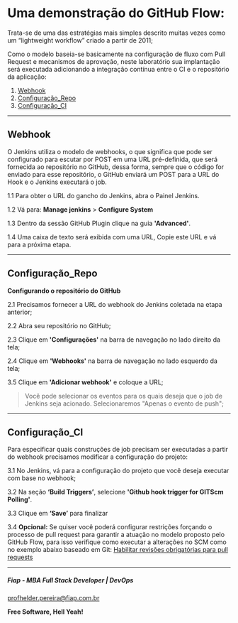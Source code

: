 # Uma demonstração do GitHub Flow:

Trata-se de uma das estratégias mais simples descrito muitas vezes como um “lightweight workflow” criado a partir de 2011;

Como o modelo baseia-se basicamente na configuração de fluxo com Pull Request e mecanismos de aprovação, neste laboratório sua implantação será executada adicionando a integração contínua entre o CI e o repositório da aplicação:

1. [Webhook](#Webhook)
2. [Configuração_Repo](#Configuração_Repo)
3. [Configuração_CI](#Configuração_CI)

---

## Webhook  <a name="Webhook"></a>

O Jenkins utiliza o modelo de webhooks, o que significa que pode ser configurado para escutar por POST em uma URL pré-definida, que será fornecida ao repositório no GitHub, dessa forma, sempre que o código for enviado para esse repositório, o GitHub enviará um POST para a URL do Hook e o Jenkins executará o job.

1.1 Para obter o URL do gancho do Jenkins, abra o Painel Jenkins.

1.2 Vá para: **Manage jenkins** > **Configure System**

1.3 Dentro da sessão GitHub Plugin clique na guia **'Advanced'**.

1.4 Uma caixa de texto será exibida com uma URL, Copie este URL e vá para a próxima etapa.

---

## Configuração_Repo  <a name="Configuração_Repo"></a>

**Configurando o repositório do GitHub**

2.1 Precisamos fornecer a URL do webhook do Jenkins coletada na etapa anterior;

2.2 Abra seu repositório no GitHub;

2.3 Clique em **'Configurações'** na barra de navegação no lado direito da tela;

2.4 Clique em **'Webhooks'** na barra de navegação no lado esquerdo da tela;

3.5 Clique em **'Adicionar webhook'** e coloque a URL;

> Você pode selecionar os eventos para os quais deseja que o job de Jenkins seja acionado. Selecionaremos "Apenas o evento de push";

---

## Configuração_CI  <a name="Configuração_CI"></a>

Para especificar quais construções de job precisam ser executadas a partir do webhook precisamos modificar a configuração do projeto:

3.1 No Jenkins, vá para a configuração do projeto que você deseja executar com base no webhook;

3.2 Na seção **‘Build Triggers’**, selecione **'Github hook trigger for GITScm Polling'**.

3.3 Clique em **‘Save’** para finalizar

3.4 **Opcional:** Se quiser você poderá configurar restrições forçando o processo de pull request para garantir a atuação no modelo proposto pelo GitHub Flow, para isso verifique como executar a alterações no SCM como no exemplo abaixo baseado em Git:
[Habilitar revisões obrigatórias para pull requests
](https://help.github.com/pt/github/administering-a-repository/enabling-required-reviews-for-pull-requests)

---

##### Fiap - MBA Full Stack Developer | DevOps
profhelder.pereira@fiap.com.br

**Free Software, Hell Yeah!**

